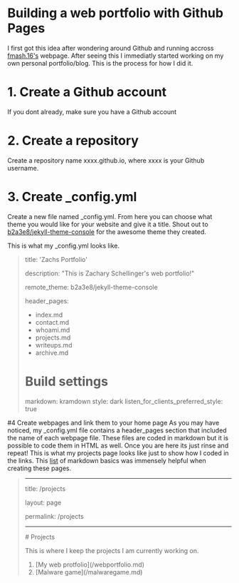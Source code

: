 # Building a web portfolio with Github Pages

I first got this idea after wondering around Github and running accross [fmash.16's](https://fmash16.github.io/content/posts/ssg5_site.html) webpage. After seeing this I immediatly started working on my own personal portfolio/blog. This is the process for how I did it. 

# 1. Create a Github account
If you dont already, make sure you have a Github account
# 2. Create a repository
Create a repository name xxxx.github.io, where xxxx is your Github username. 
# 3. Create _config.yml
Create a new file named _config.yml. From here you can choose what theme you would like for your website and give it a title. Shout out to [b2a3e8/jekyll-theme-console](https://github.com/b2a3e8/jekyll-theme-console) for the awesome theme they created. 

This is what my _config.yml looks like.

>title: 'Zachs Portfolio'
>
>description: "This is Zachary Schellinger's web portfolio!"
>
>remote_theme: b2a3e8/jekyll-theme-console
>
>header_pages: 
>  - index.md
>  - contact.md
>  - whoami.md
>  - projects.md
>  - writeups.md
>  - archive.md
>
># Build settings
>markdown: kramdown
>style: dark
>listen_for_clients_preferred_style: true

#4 Create webpages and link them to your home page
As you may have noticed, my _config.yml file contains a header_pages section that included the name of each webpage file. These files are coded in markdown but it is possible to code them in HTML as well. Once you are here its just rinse and repeat! This is what my projects page looks like just to show how I coded in the links. This [list](https://www.markdownguide.org/basic-syntax/#lists-1) of markdown basics was immensely helpful when creating these pages. 

>---
>
>title: /projects
>
>layout: page
>
>permalink: /projects
>
>---
>
>\# Projects
>
>This is where I keep the projects I am currently working on.
>1. \[My web protfolio](/webportfolio.md)
>2. \[Malware game](/malwaregame.md)
